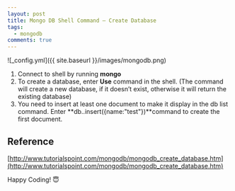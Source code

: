 ```yaml
---
layout: post
title: Mongo DB Shell Command – Create Database
tags:
  - mongodb
comments: true
---
```


![_config.yml]({{ site.baseurl }}/images/mongodb.png)
<!--more-->

1. Connect to shell by running **mongo**
2. To create a database, enter **Use**  command in the shell. (The command will create a new database, if it doesn’t exist, otherwise it will return the existing database)
3. You need to insert at least one document to make it display in the db list command. Enter **db..insert({name:"test"})**command to create the first document.

## Reference

[http://www.tutorialspoint.com/mongodb/mongodb_create_database.htm](http://www.tutorialspoint.com/mongodb/mongodb_create_database.htm)

Happy Coding! 😇